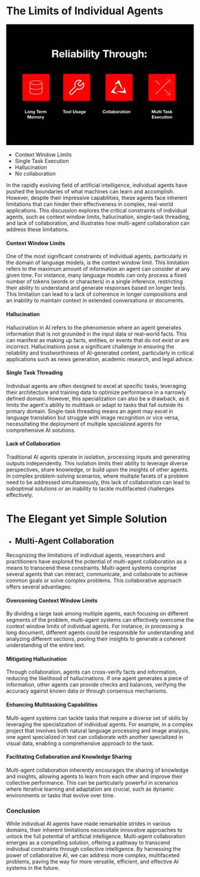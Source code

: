 # The Limits of Individual Agents

![Reliable Agents](docs/assets/img/reliabilitythrough.png)

- Context Window Limits
- Single Task Execution
- Hallucination
- No collaboration


In the rapidly evolving field of artificial intelligence, individual agents have pushed the boundaries of what machines can learn and accomplish. However, despite their impressive capabilities, these agents face inherent limitations that can hinder their effectiveness in complex, real-world applications. This discussion explores the critical constraints of individual agents, such as context window limits, hallucination, single-task threading, and lack of collaboration, and illustrates how multi-agent collaboration can address these limitations.

#### Context Window Limits

One of the most significant constraints of individual agents, particularly in the domain of language models, is the context window limit. This limitation refers to the maximum amount of information an agent can consider at any given time. For instance, many language models can only process a fixed number of tokens (words or characters) in a single inference, restricting their ability to understand and generate responses based on longer texts. This limitation can lead to a lack of coherence in longer compositions and an inability to maintain context in extended conversations or documents.

#### Hallucination

Hallucination in AI refers to the phenomenon where an agent generates information that is not grounded in the input data or real-world facts. This can manifest as making up facts, entities, or events that do not exist or are incorrect. Hallucinations pose a significant challenge in ensuring the reliability and trustworthiness of AI-generated content, particularly in critical applications such as news generation, academic research, and legal advice.

#### Single Task Threading

Individual agents are often designed to excel at specific tasks, leveraging their architecture and training data to optimize performance in a narrowly defined domain. However, this specialization can also be a drawback, as it limits the agent's ability to multitask or adapt to tasks that fall outside its primary domain. Single-task threading means an agent may excel in language translation but struggle with image recognition or vice versa, necessitating the deployment of multiple specialized agents for comprehensive AI solutions.

#### Lack of Collaboration

Traditional AI agents operate in isolation, processing inputs and generating outputs independently. This isolation limits their ability to leverage diverse perspectives, share knowledge, or build upon the insights of other agents. In complex problem-solving scenarios, where multiple facets of a problem need to be addressed simultaneously, this lack of collaboration can lead to suboptimal solutions or an inability to tackle multifaceted challenges effectively.

# The Elegant yet Simple Solution

- ## Multi-Agent Collaboration

Recognizing the limitations of individual agents, researchers and practitioners have explored the potential of multi-agent collaboration as a means to transcend these constraints. Multi-agent systems comprise several agents that can interact, communicate, and collaborate to achieve common goals or solve complex problems. This collaborative approach offers several advantages:

#### Overcoming Context Window Limits

By dividing a large task among multiple agents, each focusing on different segments of the problem, multi-agent systems can effectively overcome the context window limits of individual agents. For instance, in processing a long document, different agents could be responsible for understanding and analyzing different sections, pooling their insights to generate a coherent understanding of the entire text.

#### Mitigating Hallucination

Through collaboration, agents can cross-verify facts and information, reducing the likelihood of hallucinations. If one agent generates a piece of information, other agents can provide checks and balances, verifying the accuracy against known data or through consensus mechanisms.

#### Enhancing Multitasking Capabilities

Multi-agent systems can tackle tasks that require a diverse set of skills by leveraging the specialization of individual agents. For example, in a complex project that involves both natural language processing and image analysis, one agent specialized in text can collaborate with another specialized in visual data, enabling a comprehensive approach to the task.

#### Facilitating Collaboration and Knowledge Sharing

Multi-agent collaboration inherently encourages the sharing of knowledge and insights, allowing agents to learn from each other and improve their collective performance. This can be particularly powerful in scenarios where iterative learning and adaptation are crucial, such as dynamic environments or tasks that evolve over time.

### Conclusion

While individual AI agents have made remarkable strides in various domains, their inherent limitations necessitate innovative approaches to unlock the full potential of artificial intelligence. Multi-agent collaboration emerges as a compelling solution, offering a pathway to transcend individual constraints through collective intelligence. By harnessing the power of collaborative AI, we can address more complex, multifaceted problems, paving the way for more versatile, efficient, and effective AI systems in the future.